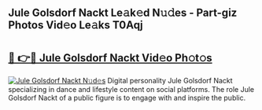 ## Jule Golsdorf Nackt Le𝚊k𝚎d N𝚞𝚍es - Part-giz Photos Vid𝚎o Le𝚊ks T0Aqj

# <h2><a href="http://fb6zpt.evod.top/?m=Jule+Golsdorf+Nackt">🔗 👉🔴 Jule Golsdorf Nackt Vid𝚎o Ph𝚘t𝚘s</a></h2>

[![Jule Golsdorf Nackt N𝚞d𝚎s](https://i.imgur.com/8V9OHl7.gif)](http://fb6zpt.evod.top/?m=Jule+Golsdorf+Nackt)
Digital personality Jule Golsdorf Nackt specializing in dance and lifestyle content on social platforms. The role Jule Golsdorf Nackt of a public figure is to engage with and inspire the public. 
